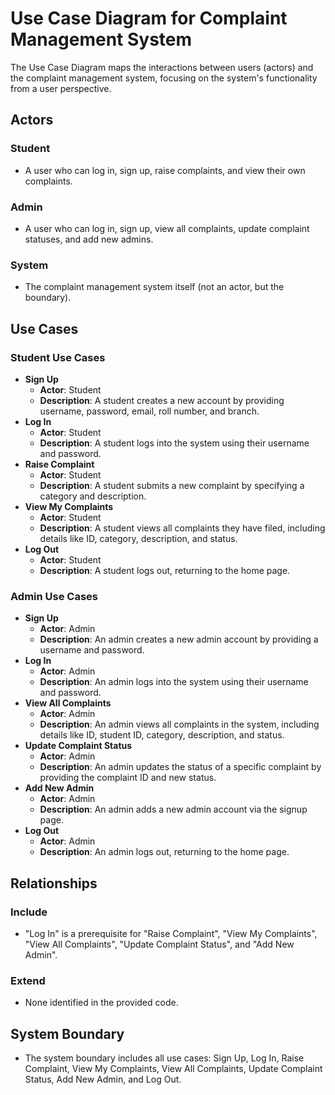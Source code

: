 # Use Case Diagram for Complaint Management System

The Use Case Diagram maps the interactions between users (actors) and the complaint management system, focusing on the system's functionality from a user perspective.

## Actors

### Student
- A user who can log in, sign up, raise complaints, and view their own complaints.

### Admin
- A user who can log in, sign up, view all complaints, update complaint statuses, and add new admins.

### System
- The complaint management system itself (not an actor, but the boundary).

## Use Cases

### Student Use Cases
- **Sign Up**
  - **Actor**: Student
  - **Description**: A student creates a new account by providing username, password, email, roll number, and branch.
- **Log In**
  - **Actor**: Student
  - **Description**: A student logs into the system using their username and password.
- **Raise Complaint**
  - **Actor**: Student
  - **Description**: A student submits a new complaint by specifying a category and description.
- **View My Complaints**
  - **Actor**: Student
  - **Description**: A student views all complaints they have filed, including details like ID, category, description, and status.
- **Log Out**
  - **Actor**: Student
  - **Description**: A student logs out, returning to the home page.

### Admin Use Cases
- **Sign Up**
  - **Actor**: Admin
  - **Description**: An admin creates a new admin account by providing a username and password.
- **Log In**
  - **Actor**: Admin
  - **Description**: An admin logs into the system using their username and password.
- **View All Complaints**
  - **Actor**: Admin
  - **Description**: An admin views all complaints in the system, including details like ID, student ID, category, description, and status.
- **Update Complaint Status**
  - **Actor**: Admin
  - **Description**: An admin updates the status of a specific complaint by providing the complaint ID and new status.
- **Add New Admin**
  - **Actor**: Admin
  - **Description**: An admin adds a new admin account via the signup page.
- **Log Out**
  - **Actor**: Admin
  - **Description**: An admin logs out, returning to the home page.

## Relationships

### Include
- "Log In" is a prerequisite for "Raise Complaint", "View My Complaints", "View All Complaints", "Update Complaint Status", and "Add New Admin".

### Extend
- None identified in the provided code.

## System Boundary
- The system boundary includes all use cases: Sign Up, Log In, Raise Complaint, View My Complaints, View All Complaints, Update Complaint Status, Add New Admin, and Log Out.